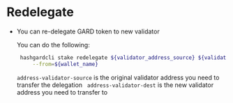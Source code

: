 # Redelegate

- You can re-delegate GARD token to new validator

  You can do the following:

  ```bash
   hashgardcli stake redelegate ${validator_address_source} ${validator_address_dest} \
       --from=${wallet_name} 
  ```
  
  ```address-validator-source``` is the original validator address you need to transfer the delegation
  ``` address-validator-dest``` is the new validator address you need to transfer to
  
